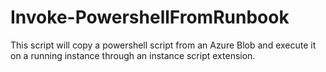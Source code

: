 # Invoke-PowershellFromRunbook
This script will copy a powershell script from an Azure Blob and execute it on a running instance through an instance script extension. 

